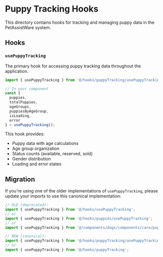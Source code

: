 
# Puppy Tracking Hooks

This directory contains hooks for tracking and managing puppy data in the PetAssistWare system.

## Hooks

### `usePuppyTracking`

The primary hook for accessing puppy tracking data throughout the application.

```typescript
import { usePuppyTracking } from '@/hooks/puppyTracking/usePuppyTracking';

// In your component
const { 
  puppies,
  totalPuppies,
  ageGroups,
  puppiesByAgeGroup,
  isLoading,
  error
} = usePuppyTracking();
```

This hook provides:
- Puppy data with age calculations
- Age group organization
- Status counts (available, reserved, sold)
- Gender distribution
- Loading and error states

## Migration

If you're using one of the older implementations of `usePuppyTracking`, please update your imports to use this canonical implementation:

```typescript
// OLD (deprecated):
import { usePuppyTracking } from '@/hooks/usePuppyTracking';
// or
import { usePuppyTracking } from '@/hooks/puppies/usePuppyTracking';
// or
import { usePuppyTracking } from '@/components/dogs/components/care/puppies/hooks/usePuppyTracking';

// NEW (canonical):
import { usePuppyTracking } from '@/hooks/puppyTracking/usePuppyTracking';
// or
import { usePuppyTracking } from '@/hooks/puppyTracking';
```
